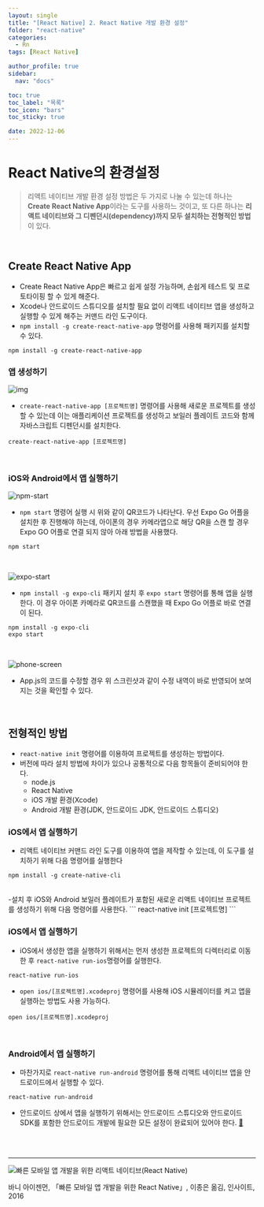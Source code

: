 ```yaml
---
layout: single
title: "[React Native] 2. React Native 개발 환경 설정"
folder: "react-native"
categories:
  - Rn
tags: [React Native]

author_profile: true
sidebar:
  nav: "docs"

toc: true
toc_label: "목록"
toc_icon: "bars"
toc_sticky: true

date: 2022-12-06
---
```


# React Native의 환경설정

> 리액트 네이티브 개발 환경 설정 방법은 두 가지로 나눌 수 있는데 하나는 **Create React Native App**이라는 도구를 사용하느 것이고, 또 다른 하나는 **리액트 네이티브와 그 디펜던시(dependency)까지 모두 설치하는 전형적인 방법**이 있다.

<br />

## Create React Native App

- Create React Native App은 빠르고 쉽게 설정 가능하며, 손쉽게 테스트 및 프로토타이핑 할 수 있게 해준다.
- Xcode나 안드로이드 스튜디오를 설치할 필요 없이 리액트 네이티브 앱을 생성하고 실행할 수 있게 해주는 커맨드 라인 도구이다.
- `npm install -g create-react-native-app` 명령어를 사용해 패키지를 설치할 수 있다.

```
npm install -g create-react-native-app
```

### 앱 생성하기

![img](https://img1.daumcdn.net/thumb/R1280x0/?scode=mtistory2&fname=https%3A%2F%2Fblog.kakaocdn.net%2Fdn%2FbWQsvC%2FbtrSZ4vf0j1%2FIGYlEGdTxKRCkkx1W40Id1%2Fimg.png)

- `create-react-native-app [프로젝트명]` 명령어를 사용해 새로운 프로젝트를 생성할 수 있는데 이는 애플리케이션 프로젝트를 생성하고 보일러 플레이트 코드와 함께 자바스크립트 디펜던시를 설치한다.

```
create-react-native-app [프로젝트명]
```

 <br />

### iOS와 Android에서 앱 실행하기

![npm-start](https://img1.daumcdn.net/thumb/R1280x0/?scode=mtistory2&fname=https%3A%2F%2Fblog.kakaocdn.net%2Fdn%2FdDLMKn%2FbtrSW6gC4nR%2FqSdDbgZvbTNkDSAZe9oCsK%2Fimg.png)

- `npm start` 명령어 실행 시 위와 같이 QR코드가 나타난다. 우선 Expo Go 어플을 설치한 후 진행해야 하는데, 아이폰의 경우 카메라앱으로 해당 QR을 스캔 할 경우 Expo GO 어플로 연결 되지 않아 아래 방법을 사용했다.

```
npm start
```

<br />

![expo-start](https://img1.daumcdn.net/thumb/R1280x0/?scode=mtistory2&fname=https%3A%2F%2Fblog.kakaocdn.net%2Fdn%2FvYT5K%2FbtrS1KJt90C%2FTvwfwpVUBtYSkK5CuAfUz1%2Fimg.png)

- `npm install -g expo-cli` 패키지 설치 후 `expo start` 명령어를 통해 앱을 실행한다. 이 경우 아이폰 카메라로 QR코드를 스캔했을 때 Expo Go 어플로 바로 연결이 된다.

```
npm install -g expo-cli
expo start
```

<br />

![phone-screen](https://img1.daumcdn.net/thumb/R1280x0/?scode=mtistory2&fname=https%3A%2F%2Fblog.kakaocdn.net%2Fdn%2FePXyTG%2FbtrS0EXkQpm%2FTeXJZGEAoPNSpWPJyh7tuk%2Fimg.png)

- App.js의 코드를 수정할 경우 위 스크린샷과 같이 수정 내역이 바로 반영되어 보여지는 것을 확인할 수 있다.

  <br />

## 전형적인 방법

- `react-native init` 명령어를 이용하여 프로젝트를 생성하는 방법이다.
- 버전에 따라 설치 방법에 차이가 있으나 공통적으로 다음 항목들이 준비되어야 한다.
  - node.js
  - React Native
  - iOS 개발 환경(Xcode)
  - Android 개발 환경(JDK, 안드로이드 JDK, 안드로이드 스튜디오)

### iOS에서 앱 실행하기

- 리액트 네이티브 커맨드 라인 도구를 이용하여 앱을 제작할 수 있는데, 이 도구를 설치하기 위해 다음 명령어를 실행한다

```
npm install -g create-native-cli
```

<br />
-설치 후 iOS와 Android 보일러 플레이트가 포함된 새로운 리액트 네이티브 프로젝트를 생성하기 위해 다음 명령어를 사용한다.
```
react-native init [프로젝트명]
```

<br />

### iOS에서 앱 실행하기

- iOS에서 생성한 앱을 실행하기 위해서는 먼저 생성한 프로젝트의 디렉터리로 이동한 후 `react-native run-ios`명령어를 실행한다.

```
react-native run-ios
```

- `open ios/[프로젝트명].xcodeproj` 명령어를 사용해 iOS 시뮬레이터를 켜고 앱을 실행하는 방법도 사용 가능하다.

```
open ios/[프로젝트명].xcodeproj
```

<br />

### Android에서 앱 실행하기

- 마찬가지로 `react-native run-android` 명령어를 통해 리액트 네이티브 앱을 안드로이드에서 실행할 수 있다.

```
react-native run-android
```

- 안드로이드 상에서 앱을 실행하기 위해서는 안드로이드 스튜디오와 안드로이드 SDK를 포함한 안드로이드 개발에 필요한 모든 설정이 완료되어 있어야 한다. [🔗](https://facebook.github.io/react-native/docs/getting-started.html)

<br/>  
<br/>

---

![빠른 모바일 앱 개발을 위한 리액트 네이티브(React Native)](https://shopping-phinf.pstatic.net/main_3243613/32436133726.20220527062949.jpg?type=w300)

바니 아이젠먼, 「빠른 모바일 앱 개발을 위한 React Native」, 이종은 옮김, 인사이트, 2016
